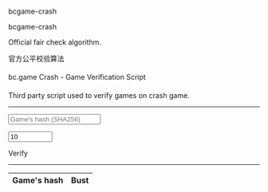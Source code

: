 # bcgame-crash
bcgame-crash 

Official fair check algorithm.


官方公平校验算法
<!DOCTYPE html>
<html>
<head>
  <title>bc.game Crash - Game Verification Script by bcgame</title>
  <meta http-equiv="content-type" content="text/html; charset=UTF-8">
  <meta name="robots" content="noindex, nofollow">
  <meta name="googlebot" content="noindex, nofollow">
  <meta name="viewport" content="width=device-width, initial-scale=1">
  <script type="text/javascript" src="//cdnjs.cloudflare.com/ajax/libs/jquery/3.2.1/jquery.js"></script>
  <link rel="stylesheet" type="text/css" href="//cdnjs.cloudflare.com/ajax/libs/bulma/0.6.2/css/bulma.min.css">
  <link rel="stylesheet" type="text/css" href="//cdnjs.cloudflare.com/ajax/libs/font-awesome/4.7.0/css/font-awesome.min.css">
  <script type="text/javascript" src="//cdnjs.cloudflare.com/ajax/libs/crypto-js/3.1.9-1/crypto-js.min.js"></script>
  <style>
    *, body, button, input, textarea, select {
      text-rendering: optimizeLegibility;
      -moz-osx-font-smoothing: grayscale;
    }

    body,div,dl,dt,dd,ul,ol,li,h1,h2,h3,h4,h5,h6,pre,form,fieldset,input,textarea,p,blockquote,th,td {
      margin:0;
      padding:0;
    }
    table {
      border-collapse:collapse;
      border-spacing:0;
    }
    fieldset,img {
      border:0;
    }
    address,caption,cite,code,dfn,em,strong,th,var {
      font-style:normal;
      font-weight:normal;
    }
    ol,ul {
      list-style:none;
    }
    caption,th {
      text-align:left;
    }
    h1,h2,h3,h4,h5,h6 {
      font-size:100%;
      font-weight:normal;
    }
    q:before,q:after {
      content:'';
    }
    abbr,acronym { border:0;}
  </style>
  <style type="text/css">
    table {
        table-layout: fixed;
    }

    table thead tr th:first-child {
        width: 80%;
    }

    table tbody tr td {
        white-space: nowrap;
        overflow: hidden;
        text-overflow: ellipsis;
    }

    .is-first {
        background-color: rgba(195, 111, 24, 0.2);
    }

    .is-over-median {
        color: #44B39D;
    }

    .is-at-median {
        color: #3B3C3D;
    }

    .is-under-median {
        color: #BF4A67;
    }
  </style>
</head>

<body>
  <section class="section">
    <div class="container">
      <h1 class="title">bc.game Crash - Game Verification Script</h1>
      <h2 class="subtitle">Third party script used to verify games on crash game.</h2>
    </div>
    <hr>
    <div class="container">
      <div class="field">
        <p class="control has-icons-left">
          <input class="input" type="text" id="game_hash_input" placeholder="Game's hash (SHA256)">
          <span class="icon is-small is-left"><i class="fa fa-key"></i></span>
        </p>
      </div>
      <div class="field">
        <p class="control has-icons-left">
          <input class="input" type="number" id="game_amount_input" min="1" max="100000" step="1" placeholder="Amount of games" value="10">
          <span class="icon is-small is-left"><i class="fa fa-hashtag"></i></span>
        </p>
      </div>
      <div class="field is-grouped">
        <p class="control">
          <a class="button is-primary" id="game_verify_submit">Verify</a>
        </p>
      </div>
    </div>
    <hr>
    <div class="container">
      <table class="table is-striped is-fullwidth is-hoverable is-narrow">
        <thead>
          <tr>
            <th><b>Game's hash</b></th>
            <th><b>Bust</b></th>
          </tr>
        </thead>
        <tbody id="game_verify_table"></tbody>
      </table>
    </div>
  </section>
    <script type="text/javascript">
      var isVerifying = false;
      $('#game_verify_submit').on('click', () => {
        if (isVerifying) return;
        isVerifying = true;
        $('#game_hash_input').parent().addClass('is-loading');
        $('#game_verify_submit').addClass('is-loading');
        $('#game_hash_input, #game_amount_input, #game_verify_submit').attr('disabled', 'disabled');
        $('#game_verify_table').html('');

        let prevHash = null;
        for (let i = 0; i < $('#game_amount_input').val(); i++) {
          let hash = String(prevHash ? CryptoJS.SHA256(String(prevHash)) : $('#game_hash_input').val());
          let bust = gameResult(hash);

          setTimeout(function() {
            addTableRow(hash, bust, i)
          }, i * 1);

          prevHash = hash;
        }
      });

      $('#game_amount_input').on('keyup', () => {
        if ($('#game_amount_input').val() >= 10000) {
          if ($('#game_verify_warning').length) return;
          $('#game_verify_submit').parent().append(
            $('<span/>').attr({
              'id': 'game_verify_warning',
              'class': 'tag is-warning'
            }).text("Verifying a huge amount of games may consume more ressources from your CPU")
          );
        } else {
          if ($('#game_verify_warning').length) {
            $('#game_verify_warning').remove();
          }
        }
      });

      const addTableRow = (hash, bust, index) => {
        $('<tr/>').attr({
          'class': index === 0 ? 'is-first' : null
        }).append(
          $('<td/>').text(hash)
        ).append(
          $('<td/>').text(bust).attr({
            'class': bust === 1.98 ? 'is-at-median' : bust > 1.98 ? 'is-over-median' : 'is-under-median'
          })
        ).appendToWithIndex($('#game_verify_table'), index);

        if (index >= $('#game_amount_input').val() - 1) {
          $('#game_hash_input').parent().removeClass('is-loading');
          $('#game_verify_submit').removeClass('is-loading');
          $('#game_hash_input, #game_amount_input, #game_verify_submit').removeAttr("disabled");
          isVerifying = false;
        }
      };

      const gameResult = (seed) => {
        const nBits = 52; // number of most significant bits to use

        // 1. r = 52 most significant bits
        seed = seed.slice(0, nBits / 4);
        const r = parseInt(seed, 16);

        // 2. X = r / 2^52
        let X = r / Math.pow(2, nBits); // uniformly distributed in [0; 1)

        // 3. X = 99 / (1-X)
        X = 99 / (1 - X);

        // 4. return max(trunc(X), 100)
        const result = Math.floor(X);
        return Math.max(1, result / 100);
      };

      $.fn.appendToWithIndex = function(to, index) {
        if (!to instanceof jQuery) {
          to = $(to);
        };
        if (index === 0) {
          $(this).prependTo(to)
        } else {
          $(this).insertAfter(to.children().eq(index - 1));
        }
      };
    </script>
    <script>
      // tell the embed parent frame the height of the content
      if (window.parent && window.parent.parent) {
        window.parent.parent.postMessage(["resultsFrame", {
          height: document.body.getBoundingClientRect().height,
          slug: "nwu2ffkv"
        }], "*")
      }
    </script>
</body>

</html>
